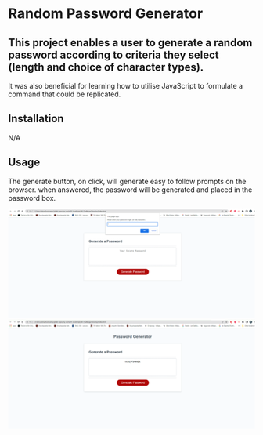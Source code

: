 # Random Password Generator

## This project enables a user to generate a random password according to criteria they select (length and choice of character types).
It was also beneficial for learning how to utilise JavaScript to formulate a command that could be replicated.

## Installation

N/A

## Usage

The generate button, on click, will generate easy to follow prompts on the browser. when answered, the password will be generated and placed in the password box.

![Screenshot1](./Assets/Images/Screenshot1.png)
![Screenshot2](./Assets/Images/screenshot2.png)
